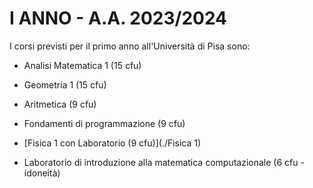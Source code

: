 # I ANNO - A.A. 2023/2024

I corsi previsti per il primo anno all'Università di Pisa sono:
- Analisi Matematica 1 (15 cfu)
- Geometria 1 (15 cfu)
- Aritmetica (9 cfu)
- Fondamenti di programmazione (9 cfu)
- [Fisica 1 con Laboratorio (9 cfu)](./Fisica 1)

- Laboratorio di introduzione alla matematica computazionale (6 cfu - idoneità)
